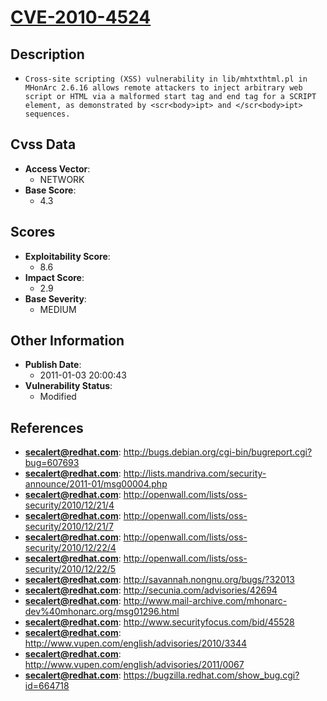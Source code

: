 
# [CVE-2010-4524](https://cve.mitre.org/cgi-bin/cvename.cgi?name=CVE-2010-4524)

## Description

- `Cross-site scripting (XSS) vulnerability in lib/mhtxthtml.pl in MHonArc 2.6.16 allows remote attackers to inject arbitrary web script or HTML via a malformed start tag and end tag for a SCRIPT element, as demonstrated by <scr<body>ipt> and </scr<body>ipt> sequences.`

## Cvss Data

- **Access Vector**:
  - NETWORK
- **Base Score**:
  - 4.3

## Scores

- **Exploitability Score**:
  - 8.6
- **Impact Score**:
  - 2.9
- **Base Severity**:
  - MEDIUM

## Other Information

- **Publish Date**:
  - 2011-01-03 20:00:43
- **Vulnerability Status**:
  - Modified

## References

- **secalert@redhat.com**: http://bugs.debian.org/cgi-bin/bugreport.cgi?bug=607693
- **secalert@redhat.com**: http://lists.mandriva.com/security-announce/2011-01/msg00004.php
- **secalert@redhat.com**: http://openwall.com/lists/oss-security/2010/12/21/4
- **secalert@redhat.com**: http://openwall.com/lists/oss-security/2010/12/21/7
- **secalert@redhat.com**: http://openwall.com/lists/oss-security/2010/12/22/4
- **secalert@redhat.com**: http://openwall.com/lists/oss-security/2010/12/22/5
- **secalert@redhat.com**: http://savannah.nongnu.org/bugs/?32013
- **secalert@redhat.com**: http://secunia.com/advisories/42694
- **secalert@redhat.com**: http://www.mail-archive.com/mhonarc-dev%40mhonarc.org/msg01296.html
- **secalert@redhat.com**: http://www.securityfocus.com/bid/45528
- **secalert@redhat.com**: http://www.vupen.com/english/advisories/2010/3344
- **secalert@redhat.com**: http://www.vupen.com/english/advisories/2011/0067
- **secalert@redhat.com**: https://bugzilla.redhat.com/show_bug.cgi?id=664718
